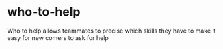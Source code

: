 # who-to-help
Who to help allows teammates to precise which skills they have to make it easy for new comers to ask for help

